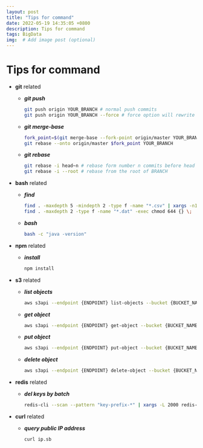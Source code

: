 ```yaml
---
layout: post
title: "Tips for command"
date: 2022-05-19 14:35:05 +0800
description: Tips for command
tags: BigData
img:  # Add image post (optional)
---
```


# Tips for command

- __git__ related
    - ___git push___
      ```bash
      git push origin YOUR_BRANCH # normal push commits
      git push origin YOUR_BRANCH --force # force option will rewrite commit history                                      
      ```
    - ___git merge-base___
      ```bash
      fork_point=$(git merge-base --fork-point origin/master YOUR_BRANCH)
      git rebase --onto origin/master $fork_point YOUR_BRANCH
      ```
    - ___git rebase___
      ```bash
      git rebase -i head~n # rebase form number n commits before head
      git rebase -i --root # rebase from the root of BRANCH
      ```
- __bash__ related
    - ___find___
      ```bash
      find . -maxdepth 5 -mindepth 2 -type f -name "*.csv" | xargs -n1 dirname | sort -u
      find . -maxdepth 2 -type f -name "*.dat" -exec chmod 644 {} \;
      ```
    - ___bash___
      ```bash
      bash -c "java -version"
      ```
- __npm__ related
    - ___install___
      ```bash
      npm install
      ```
      
- __s3__ related
    - ___list objects___
      ```bash
      aws s3api --endpoint {ENDPOINT} list-objects --bucket {BUCKET_NAME}
      ```
    - ___get object___
      ```bash
      aws s3api --endpoint {ENDPOINT} get-object --bucket {BUCKET_NAME} --key {KEY_NAME} {TARGET_FILE}
      ```
    - ___put object___
      ```bash
      aws s3api --endpoint {ENDPOINT} put-object --bucket {BUCKET_NAME} --key {KEY_NAME} --body {TO_BE_UPLOADED_SOURCE}
      ```
    - ___delete object___
      ```bash
      aws s3api --endpoint {ENDPOINT} delete-object --bucket {BUCKET_NAME} --key {TO_BE_DELETED_KEY}
      ```

- __redis__ related
    - ___del keys by batch___
      ```bash
      redis-cli --scan --pattern "key-prefix-*" | xargs -L 2000 redis-cli del
      ``` 

- __curl__ related
    - ___query public IP address___  
      ```bash
      curl ip.sb
      ```